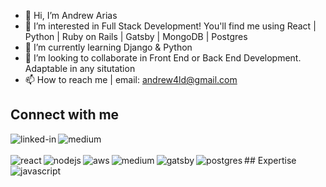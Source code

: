 - 👋 Hi, I’m Andrew Arias
- 👀 I’m interested in Full Stack Development! You'll find me using React | Python | Ruby on Rails | Gatsby | MongoDB | Postgres 
- 🌱 I’m currently learning Django & Python
- 💞️ I’m looking to collaborate in Front End or Back End Development. Adaptable in any situtation
- 📫 How to reach me | email: andrew4ld@gmail.com

## Connect with me
[<img align="left" alt="linked-in" src="https://img.shields.io/badge/linkedin-%230077B5.svg?&style=for-the-badge&logo=linkedin&logoColor=white" />](https://www.linkedin.com/in/andrewarias4)
[<img align="left" alt="medium" src="https://img.shields.io/badge/medium-%2312100E.svg?&style=for-the-badge&logo=medium&logoColor=white" />](https://medium.com/@andrew4ld)
<!-- [<img align="left" alt="stack-overflow" src="https://img.shields.io/badge/stack%20overflow-FE7A16?logo=stack-overflow&logoColor=white&style=for-the-badge" />](https://stackoverflow.com/users/5379437/mohammad-faisal)
[<img align="left" alt="facebook" src="https://img.shields.io/badge/facebook-%231877F2.svg?&style=for-the-badge&logo=facebook&logoColor=white" />](https://www.facebook.com/56faisal/)
[<img align="left" alt="twitter" src="https://img.shields.io/badge/twitter-%231DA1F2.svg?&style=for-the-badge&logo=twitter&logoColor=white" />](https://twitter.com/Mohamma88766694) -->
<br>
<br>
## Expertise
<img align="left" alt="react" src="https://img.shields.io/badge/react%20-%2320232a.svg?&style=for-the-badge&logo=react&logoColor=%2361DAFB" />
<img align="left" alt="nodejs" src="https://img.shields.io/badge/node.js%20-%2343853D.svg?&style=for-the-badge&logo=node.js&logoColor=white" />
<img align="left" alt="aws" src="https://img.shields.io/badge/amazon%20AWS-%23232F3E?logo=amazon-aws&logoColor=white&style=for-the-badge" />
<img align="left" alt="medium" src="https://img.shields.io/badge/medium-%23316192.svg?&style=for-the-badge&logo=medium&logoColor=white" />
<img align="left" alt="gatsby" src="https://img.shields.io/badge/gatsby-%23316192.svg?&style=for-the-badge&logo=gatsby&logoColor=white" />
<img align="left" alt="postgres" src="https://img.shields.io/badge/postgres-%528AAE.svg?&style=for-the-badge&logo=postgres&logoColor=white" />
<img align="left" alt="javascript" src="https://img.shields.io/badge/javascript%20-%236DB33F.svg?&style=for-the-badge&logo=javascript&logoColor=white" />
<br>
<br>

<!---
lta4/lta4 is a ✨ special ✨ repository because its `README.md` (this file) appears on your GitHub profile.
You can click the Preview link to take a look at your changes.
--->
